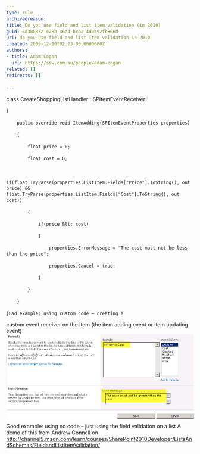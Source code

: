 ```yaml
---
type: rule
archivedreason: 
title: Do you use field and list item validation (in 2010)
guid: 3d380832-e28b-46a4-bcb2-4d0b92fb866d
uri: do-you-use-field-and-list-item-validation-in-2010
created: 2009-12-10T02:23:00.0000000Z
authors:
- title: Adam Cogan
  url: https://ssw.com.au/people/adam-cogan
related: []
redirects: []

---
```


class CreateShoppingListHandler : SPItemEventReceiver

    {

        public override void ItemAdding(SPItemEventProperties properties)

        {

            float price = 0;

            float cost = 0;


            if(float.TryParse(properties.ListItem.Fields["Price"].ToString(), out price) && float.TryParse(properties.ListItem.Fields["Cost"].ToString(), out cost))

            {

                if(price &lt; cost)

                {

                    properties.ErrorMessage = "The cost must not be less than the price";

                    properties.Cancel = true;

                }

            }            

        }

    }Bad example: using custom code – creating a
custom event receiver on the item (the item adding event or item updating
event)
![](ListValidation.jpg)
Good example: using no code – just using the
field validation on a list
 A demo of this from Andrew Connell on
http://channel9.msdn.com/learn/courses/SharePoint2010Developer/ListsAndSchemas/FieldandListItemValidation/
<!--endintro-->
